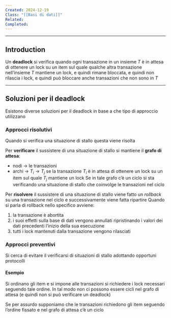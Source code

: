 ```yaml
---
Created: 2024-12-19
Class: "[[Basi di dati]]"
Related: 
Completed:
---
```

---
## Introduction
Un **deadlock** si verifica quando ogni transazione in un insieme $T$ è in attesa di ottenere un lock su un item sul quale qualche altra transazione nell’insieme $T$ mantiene un lock, e quindi rimane bloccata, e quindi non rilascia i lock, e quindi può bloccare anche transazioni che non sono in $T$

---
## Soluzioni per il deadlock
Esistono diverse soluzioni per il deadlock in base a che tipo di approccio utilizzano

### Approcci risolutivi
Quando si verifica una situazione di stallo questa viene risolta

Per **verificare** il sussistere di una situazione di stallo si mantiene il **grafo di attesa**:
- nodi → le transazioni
- archi → $T_{i}\longrightarrow T_{j}$ se la transazione $T_{i}$ è in attesa di ottenere un lock su un item sul quale $T_{j}$ mantiene un lock
Se in tale grafo c’è un ciclo si sta verificando una situazione di stallo che coinvolge le transazioni nel ciclo

Per **risolvere** il sussistere di una situazione di stallo viene fatto un *rollback* su una transazione nel ciclo e successivamente viene fatta ripartire
Quando si parla di rollback nello specifico avviene:
1. la transazione è abortita
2. i suoi effetti sulla base di dati vengono annullati ripristinando i valori dei dati precedenti l’inizio della sua esecuzione
3. tutti i lock mantenuti dalla transazione vengono rilasciati

### Approcci preventivi
Si cerca di evitare il verificarsi di situazioni di stallo adottando opportuni protocolli

#### Esempio
Si ordinano gli item e si impone alle transazioni si richiedere i lock necessari seguendo tale ordine. In tal modo non ci possono essere cicli nel grafo di attesa (e quindi non si può verificare un deadlock)

Se per assurdo supponiamo che le transazioni richiedono gli item seguendo l’ordine fissato e nel grafo di attesa c’è un ciclo